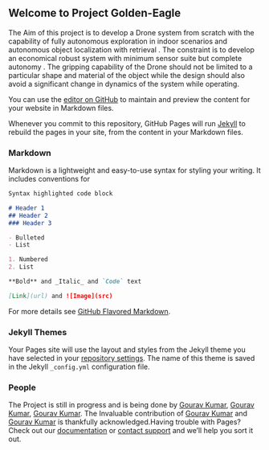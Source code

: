 ## Welcome to Project Golden-Eagle

The Aim of this project is to develop a Drone system from scratch with the
capability of fully autonomous exploration in indoor scenarios and autonomous
object localization with retrieval . The constraint is to develop an economical
robust system with minimum sensor suite but complete autonomy . The gripping
capability of the Drone should not be limited to a particular shape and material
of the object while the design should also avoid a significant change in dynamics
of the system while operating.
 
You can use the [editor on GitHub](https://github.com/G-KUMAR/Golden_Eagle.github.io/edit/master/index.md) to maintain and preview the content for your website in Markdown files.

Whenever you commit to this repository, GitHub Pages will run [Jekyll](https://jekyllrb.com/) to rebuild the pages in your site, from the content in your Markdown files.

### Markdown

Markdown is a lightweight and easy-to-use syntax for styling your writing. It includes conventions for

```markdown
Syntax highlighted code block

# Header 1
## Header 2
### Header 3

- Bulleted
- List

1. Numbered
2. List

**Bold** and _Italic_ and `Code` text

[Link](url) and ![Image](src)
```

For more details see [GitHub Flavored Markdown](https://guides.github.com/features/mastering-markdown/).

### Jekyll Themes

Your Pages site will use the layout and styles from the Jekyll theme you have selected in your [repository settings](https://github.com/G-KUMAR/Golden_Eagle.github.io/settings). The name of this theme is saved in the Jekyll `_config.yml` configuration file.

### People
The Project is still in progress and is being done by [Gourav Kumar](https://gourav.kumar@research.iiit.ac.in), [Gourav Kumar](https://gourav.kumar@research.iiit.ac.in), [Gourav Kumar](https://gourav.kumar@research.iiit.ac.in). The Invaluable contribution of [Gourav Kumar](https://gourav.kumar@research.iiit.ac.in) and [Gourav Kumar](https://gourav.kumar@research.iiit.ac.in) is thankfully acknowledged.Having trouble with Pages? Check out our [documentation](https://help.github.com/categories/github-pages-basics/) or [contact support](https://github.com/contact) and we’ll help you sort it out.
